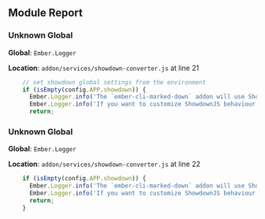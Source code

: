 ## Module Report
### Unknown Global

**Global**: `Ember.Logger`

**Location**: `addon/services/showdown-converter.js` at line 21

```js
    // set showdown global settings from the environment
    if (isEmpty(config.APP.showdown)) {
      Ember.Logger.info('The `ember-cli-marked-down` addon will use ShowdownJS defaults to create the Converters.');
      Ember.Logger.info('If you want to customize ShowdownJS behaviour, please see the ember-cli-marked-down README: https://github.com/cybertoothca/ember-cli-marked-down#showdownjs-configuration-optional');
      return;
```

### Unknown Global

**Global**: `Ember.Logger`

**Location**: `addon/services/showdown-converter.js` at line 22

```js
    if (isEmpty(config.APP.showdown)) {
      Ember.Logger.info('The `ember-cli-marked-down` addon will use ShowdownJS defaults to create the Converters.');
      Ember.Logger.info('If you want to customize ShowdownJS behaviour, please see the ember-cli-marked-down README: https://github.com/cybertoothca/ember-cli-marked-down#showdownjs-configuration-optional');
      return;
    }
```
